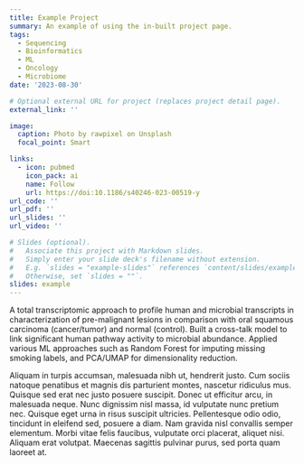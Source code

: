 ```yaml
---
title: Example Project
summary: An example of using the in-built project page.
tags:
  - Sequencing
  - Bioinformatics
  - ML
  - Oncology
  - Microbiome
date: '2023-08-30'

# Optional external URL for project (replaces project detail page).
external_link: ''

image:
  caption: Photo by rawpixel on Unsplash
  focal_point: Smart

links:
  - icon: pubmed
    icon_pack: ai
    name: Follow
    url: https://doi:10.1186/s40246-023-00519-y
url_code: ''
url_pdf: ''
url_slides: ''
url_video: ''

# Slides (optional).
#   Associate this project with Markdown slides.
#   Simply enter your slide deck's filename without extension.
#   E.g. `slides = "example-slides"` references `content/slides/example-slides.md`.
#   Otherwise, set `slides = ""`.
slides: example
---
```


A total transcriptomic approach to profile human and microbial transcripts in characterization of pre-malignant lesions in comparison with oral squamous carcinoma (cancer/tumor) and normal (control). Built a cross-talk model to link significant human pathway activity to microbial abundance. Applied various ML approaches such as Random Forest for imputing missing smoking labels, and PCA/UMAP for dimensionality reduction.

Aliquam in turpis accumsan, malesuada nibh ut, hendrerit justo. Cum sociis natoque penatibus et magnis dis parturient montes, nascetur ridiculus mus. Quisque sed erat nec justo posuere suscipit. Donec ut efficitur arcu, in malesuada neque. Nunc dignissim nisl massa, id vulputate nunc pretium nec. Quisque eget urna in risus suscipit ultricies. Pellentesque odio odio, tincidunt in eleifend sed, posuere a diam. Nam gravida nisl convallis semper elementum. Morbi vitae felis faucibus, vulputate orci placerat, aliquet nisi. Aliquam erat volutpat. Maecenas sagittis pulvinar purus, sed porta quam laoreet at.
